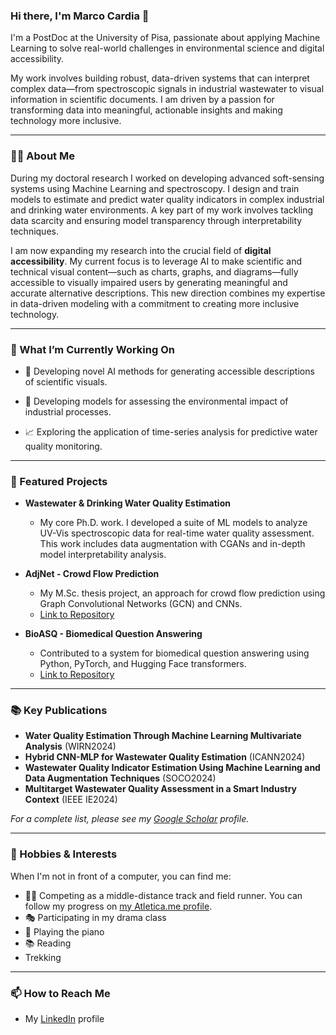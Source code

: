 ### Hi there, I'm Marco Cardia 👋

I'm a PostDoc at the University of Pisa, passionate about applying Machine Learning to solve real-world challenges in environmental science and digital accessibility.

My work involves building robust, data-driven systems that can interpret complex data—from spectroscopic signals in industrial wastewater to visual information in scientific documents. I am driven by a passion for transforming data into meaningful, actionable insights and making technology more inclusive.


---

### 👨‍💻 About Me

During my doctoral research I worked on developing advanced soft-sensing systems using Machine Learning and spectroscopy. I design and train models to estimate and predict water quality indicators in complex industrial and drinking water environments.
A key part of my work involves tackling data scarcity and ensuring model transparency through interpretability techniques.

I am now expanding my research into the crucial field of **digital accessibility**. My current focus is to leverage AI to make scientific and technical visual content—such as charts, graphs, and diagrams—fully accessible to visually impaired users by generating meaningful and accurate alternative descriptions. This new direction combines my expertise in data-driven modeling with a commitment to creating more inclusive technology.

---

### 🔭 What I’m Currently Working On

*   🧠 Developing novel AI methods for generating accessible descriptions of scientific visuals.

*   🔬 Developing models for assessing the environmental impact of industrial processes.

*   📈 Exploring the application of time-series analysis for predictive water quality monitoring.

---

### 🚀 Featured Projects

*   **Wastewater & Drinking Water Quality Estimation**
    *   My core Ph.D. work. I developed a suite of ML models to analyze UV-Vis spectroscopic data for real-time water quality assessment. This work includes data augmentation with CGANs and in-depth model interpretability analysis.

*   **AdjNet - Crowd Flow Prediction**
    *   My M.Sc. thesis project, an approach for crowd flow prediction using Graph Convolutional Networks (GCN) and CNNs.
    *   [Link to Repository](https://github.com/jonpappalord/crowd_flow_prediction)

*   **BioASQ - Biomedical Question Answering**
    *   Contributed to a system for biomedical question answering using Python, PyTorch, and Hugging Face transformers.
    *   [Link to Repository](https://github.com/fsabiu/BioASQ2020)

---

### 📚 Key Publications

*   **Water Quality Estimation Through Machine Learning Multivariate Analysis** (WIRN2024)
*   **Hybrid CNN-MLP for Wastewater Quality Estimation** (ICANN2024)
*   **Wastewater Quality Indicator Estimation Using Machine Learning and Data Augmentation Techniques** (SOCO2024)
*   **Multitarget Wastewater Quality Assessment in a Smart Industry Context** (IEEE IE2024)

*For a complete list, please see my [Google Scholar](https://scholar.google.com/citations?user=qo3FShYAAAAJ&hl=it) profile.*

---

### 🏃 Hobbies & Interests

When I'm not in front of a computer, you can find me:
*   🏃‍♂️ Competing as a middle-distance track and field runner. You can follow my progress on [my Atletica.me profile](https://atletica.me/atleta/Marco-Cardia/56164).
*   🎭 Participating in my drama class
*   🎹 Playing the piano
*   📚 Reading
*   Trekking

---

### 📫 How to Reach Me
*    My [LinkedIn](https://www.linkedin.com/in/marco-cardia/) profile